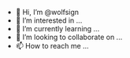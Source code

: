 - 👋 Hi, I’m @wolfsign
- 👀 I’m interested in ...
- 🌱 I’m currently learning ...
- 💞️ I’m looking to collaborate on ...
- 📫 How to reach me ...

<!---
wolfsign/wolfsign is a ✨ special ✨ repository because its `README.md` (this file) appears on your GitHub profile.
You can click the Preview link to take a look at your changes.
--->
